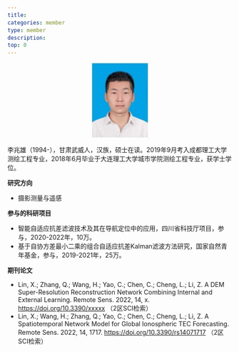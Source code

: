 ```yaml
---
title: 
categories: member
type: member
description: 
top: 0
---
```


<div align=center>
<img src="/images/lizhaoxiong.png" width = 25%>
</div>


李兆雄（1994-），甘肃武威人，汉族，硕士在读。2019年9月考入成都理工大学测绘工程专业，2018年6月毕业于大连理工大学城市学院测绘工程专业，获学士学位。

**研究方向**
* 摄影测量与遥感

**参与的科研项目**
* 智能自适应抗差滤波技术及其在导航定位中的应用，四川省科技厅项目，参与，2020-2022年，10万。
* 基于自协方差最小二乘的组合自适应抗差Kalman滤波方法研究，国家自然青年基金，参与，2019-2021年，25万。

**期刊论文**
* Lin, X.; Zhang, Q.; Wang, H.; Yao, C.; Chen, C.; Cheng, L.; Li, Z. A DEM Super-Resolution Reconstruction Network Combining Internal and External Learning. Remote Sens. 2022, 14, x. https://doi.org/10.3390/xxxxx （2区SCI检索）
* Lin, X.; Wang, H.; Zhang, Q.; Yao, C.; Chen, C.; Cheng, L.; Li, Z. A Spatiotemporal Network Model for Global Ionospheric TEC Forecasting. Remote Sens. 2022, 14, 1717. https://doi.org/10.3390/rs14071717 （2区SCI检索）

